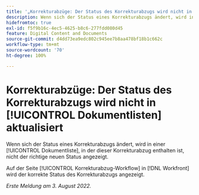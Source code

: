 ```yaml
---
title: '„Korrekturabzüge: Der Status des Korrekturabzugs wird nicht in Dokumentlisten aktualisiert“'
description: Wenn sich der Status eines Korrekturabzugs ändert, wird in einer Dokumentliste, in der dieser Korrekturabzug enthalten ist, nicht der richtige neuen Status angezeigt.
hidefromtoc: true
exl-id: f5f9b16c-4ec5-4625-b8c6-277fdd080d45
feature: Digital Content and Documents
source-git-commit: d4dd73ea9edc802c945ee7b8aa478bf18b1c662c
workflow-type: tm+mt
source-wordcount: '70'
ht-degree: 100%

---
```


# Korrekturabzüge: Der Status des Korrekturabzugs wird nicht in [!UICONTROL Dokumentlisten] aktualisiert

<!--Won't fix tab, article live by request-->

Wenn sich der Status eines Korrekturabzugs ändert, wird in einer [!UICONTROL Dokumentliste], in der dieser Korrekturabzug enthalten ist, nicht der richtige neuen Status angezeigt.

Auf der Seite [!UICONTROL Korrekturabzug-Workflow] in [!DNL Workfront] wird der korrekte Status des Korrekturabzugs angezeigt.

_Erste Meldung am 3. August 2022._
